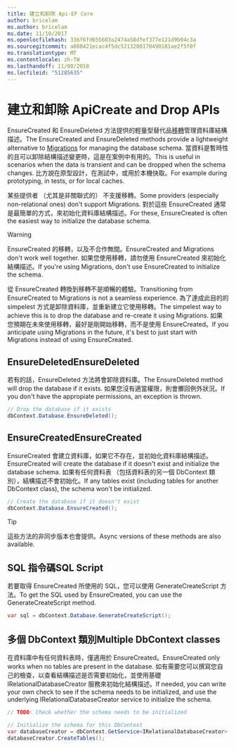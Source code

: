```yaml
---
title: 建立和卸除 Api-EF Core
author: bricelam
ms.author: bricelam
ms.date: 11/10/2017
ms.openlocfilehash: 336f6fd655603a2474a58dfef377e121d9b04c3a
ms.sourcegitcommit: a088421ecac4f5dc5213208170490181ae2f5f0f
ms.translationtype: MT
ms.contentlocale: zh-TW
ms.lasthandoff: 11/08/2018
ms.locfileid: "51285635"
---
```

# <a name="create-and-drop-apis"></a><span data-ttu-id="6480a-102">建立和卸除 Api</span><span class="sxs-lookup"><span data-stu-id="6480a-102">Create and Drop APIs</span></span>

<span data-ttu-id="6480a-103">EnsureCreated 和 EnsureDeleted 方法提供的輕量型替代品[移轉](migrations/index.md)管理資料庫結構描述。</span><span class="sxs-lookup"><span data-stu-id="6480a-103">The EnsureCreated and EnsureDeleted methods provide a lightweight alternative to [Migrations](migrations/index.md) for managing the database schema.</span></span> <span data-ttu-id="6480a-104">當資料是暫時性的且可以卸除結構描述變更時，這是在案例中有用的。</span><span class="sxs-lookup"><span data-stu-id="6480a-104">This is useful in scenarios when the data is transient and can be dropped when the schema changes.</span></span> <span data-ttu-id="6480a-105">比方說在原型設計，在測試中，或用於本機快取。</span><span class="sxs-lookup"><span data-stu-id="6480a-105">For example during prototyping, in tests, or for local caches.</span></span>

<span data-ttu-id="6480a-106">某些提供者 （尤其是非關聯式的） 不支援移轉。</span><span class="sxs-lookup"><span data-stu-id="6480a-106">Some providers (especially non-relational ones) don't support Migrations.</span></span> <span data-ttu-id="6480a-107">對於這些 EnsureCreated 通常是最簡單的方式，來初始化資料庫結構描述。</span><span class="sxs-lookup"><span data-stu-id="6480a-107">For these, EnsureCreated is often the easiest way to initialize the database schema.</span></span>

> [!WARNING]
> <span data-ttu-id="6480a-108">EnsureCreated 的移轉，以及不合作無間。</span><span class="sxs-lookup"><span data-stu-id="6480a-108">EnsureCreated and Migrations don't work well together.</span></span> <span data-ttu-id="6480a-109">如果您使用移轉，請勿使用 EnsureCreated 來初始化結構描述。</span><span class="sxs-lookup"><span data-stu-id="6480a-109">If you're using Migrations, don't use EnsureCreated to initialize the schema.</span></span>

<span data-ttu-id="6480a-110">從 EnsureCreated 轉換到移轉不是順暢的體驗。</span><span class="sxs-lookup"><span data-stu-id="6480a-110">Transitioning from EnsureCreated to Migrations is not a seamless experience.</span></span> <span data-ttu-id="6480a-111">為了達成此目的的 simpelest 方式是卸除資料庫，並重新建立它使用移轉。</span><span class="sxs-lookup"><span data-stu-id="6480a-111">The simpelest way to achieve this is to drop the database and re-create it using Migrations.</span></span> <span data-ttu-id="6480a-112">如果您預期在未來使用移轉，最好是剛開始移轉，而不是使用 EnsureCreated。</span><span class="sxs-lookup"><span data-stu-id="6480a-112">If you anticipate using Migrations in the future, it's best to just start with Migrations instead of using EnsureCreated.</span></span>

## <a name="ensuredeleted"></a><span data-ttu-id="6480a-113">EnsureDeleted</span><span class="sxs-lookup"><span data-stu-id="6480a-113">EnsureDeleted</span></span>

<span data-ttu-id="6480a-114">若有的話，EnsureDeleted 方法將會卸除資料庫。</span><span class="sxs-lookup"><span data-stu-id="6480a-114">The EnsureDeleted method will drop the database if it exists.</span></span> <span data-ttu-id="6480a-115">如果您沒有適當權限，則會擲回例外狀況。</span><span class="sxs-lookup"><span data-stu-id="6480a-115">If you don't have the appropiate permissions, an exception is thrown.</span></span>

``` csharp
// Drop the database if it exists
dbContext.Database.EnsureDeleted();
```

## <a name="ensurecreated"></a><span data-ttu-id="6480a-116">EnsureCreated</span><span class="sxs-lookup"><span data-stu-id="6480a-116">EnsureCreated</span></span>

<span data-ttu-id="6480a-117">EnsureCreated 會建立資料庫，如果它不存在，並初始化資料庫結構描述。</span><span class="sxs-lookup"><span data-stu-id="6480a-117">EnsureCreated will create the database if it doesn't exist and initialize the database schema.</span></span> <span data-ttu-id="6480a-118">如果有任何資料表 （包括資料表的另一個 DbContext 類別），結構描述不會初始化。</span><span class="sxs-lookup"><span data-stu-id="6480a-118">If any tables exist (including tables for another DbContext class), the schema won't be initialized.</span></span>

``` csharp
// Create the database if it doesn't exist
dbContext.Database.EnsureCreated();
```

> [!TIP]
> <span data-ttu-id="6480a-119">這些方法的非同步版本也會提供。</span><span class="sxs-lookup"><span data-stu-id="6480a-119">Async versions of these methods are also available.</span></span>

## <a name="sql-script"></a><span data-ttu-id="6480a-120">SQL 指令碼</span><span class="sxs-lookup"><span data-stu-id="6480a-120">SQL Script</span></span>

<span data-ttu-id="6480a-121">若要取得 EnsureCreated 所使用的 SQL，您可以使用 GenerateCreateScript 方法。</span><span class="sxs-lookup"><span data-stu-id="6480a-121">To get the SQL used by EnsureCreated, you can use the GenerateCreateScript method.</span></span>

``` csharp
var sql = dbContext.Database.GenerateCreateScript();
```

## <a name="multiple-dbcontext-classes"></a><span data-ttu-id="6480a-122">多個 DbContext 類別</span><span class="sxs-lookup"><span data-stu-id="6480a-122">Multiple DbContext classes</span></span>

<span data-ttu-id="6480a-123">在資料庫中有任何資料表時，僅適用於 EnsureCreated。</span><span class="sxs-lookup"><span data-stu-id="6480a-123">EnsureCreated only works when no tables are present in the database.</span></span> <span data-ttu-id="6480a-124">如有需要您可以撰寫您自己的檢查，以查看結構描述是否需要初始化，並使用基礎 IRelationalDatabaseCreator 服務來初始化結構描述。</span><span class="sxs-lookup"><span data-stu-id="6480a-124">If needed, you can write your own check to see if the schema needs to be initialized, and use the underlying IRelationalDatabaseCreator service to initialize the schema.</span></span>

``` csharp
// TODO: Check whether the schema needs to be initialized

// Initialize the schema for this DbContext
var databaseCreator = dbContext.GetService<IRelationalDatabaseCreator>();
databaseCreator.CreateTables();
```
